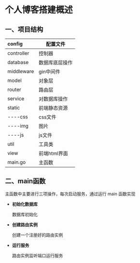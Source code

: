 # 个人博客搭建概述

## 一、项目结构

| config     | 配置文件       |
| :--------- | -------------- |
| controller | 控制器         |
| database   | 数据库底层操作 |
| middleware | gin中间件      |
| model      | 对象层         |
| router     | 路由层         |
| service    | 对数据库操作   |
| static     | 前端静态资源   |
| ----css    | css文件        |
| ----img    | 图片           |
| ----js     | js文件         |
| util       | 工具类         |
| view       | 前端html界面   |
| main.go    | 主函数         |

## 二、main函数

主函数中主要进行三项操作，每次启动服务，通过运行 main 函数实现

- **初始化数据库**

  数据库初始化

- **创建路由实例**

  创建一个注册好的路由实例

- **运行服务**

  路由实例监听端口运行服务

